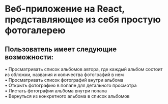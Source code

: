 # Веб-приложение на React, представляющее из себя простую фотогалерею

## Пользователь имеет следующие возможности:

  • Просматривать список альбомов автора, где каждый альбом состоит из обложки, названия и количества фотографий в нем \
  • Просматривать список фотографий внутри альбома \
  • Открыть фотографию в попапе для детального просмотра \
  • Листать фотографии альбома внутри попапа \
  • Вернуться из конкретного альбома в список альбомов
